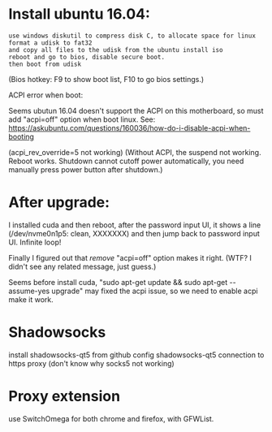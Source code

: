 # Install ubuntu 16.04:
    use windows diskutil to compress disk C, to allocate space for linux
    format a udisk to fat32
    and copy all files to the udisk from the ubuntu install iso
    reboot and go to bios, disable secure boot.
    then boot from udisk

(Bios hotkey: F9 to show boot list, F10 to go bios settings.)

ACPI error when boot:

Seems ubutun 16.04 doesn't support the ACPI on this motherboard,
so must add "acpi=off" option when boot linux.
See: https://askubuntu.com/questions/160036/how-do-i-disable-acpi-when-booting

(acpi_rev_override=5 not working)
(Without ACPI, the suspend not working. Reboot works. 
Shutdown cannot cutoff power automatically, you need manually press power button after shutdown.)

# After upgrade:
I installed cuda and then reboot, after the password input UI, it shows a line (/dev/nvme0n1p5: clean, XXXXXXX) and then jump back to password input UI. Infinite loop!

Finally I figured out that *remove* "acpi=off" option makes it right. (WTF? I didn't see any related message, just guess.)

Seems before install cuda, "sudo apt-get update && sudo apt-get --assume-yes upgrade" may fixed the acpi issue, so we need to enable acpi make it work.

# Shadowsocks
install shadowsocks-qt5 from github
config shadowsocks-qt5 connection to https proxy (don't know why socks5 not working)

# Proxy extension
use SwitchOmega for both chrome and firefox, with GFWList.
